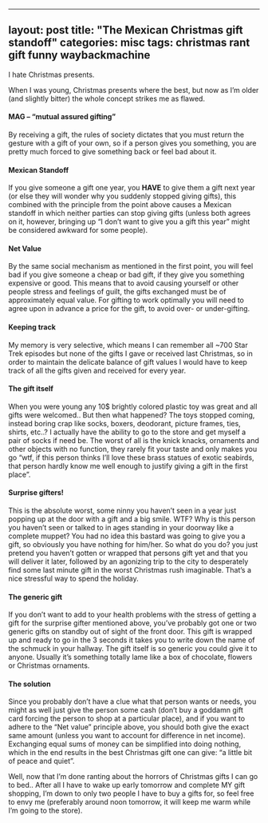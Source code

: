 ---
layout: post
title:  "The Mexican Christmas gift standoff"
categories: misc
tags: christmas rant gift funny waybackmachine
--

I hate Christmas presents.

When I was young, Christmas presents where the best, but now as I’m older (and slightly bitter) the whole concept strikes me as flawed.

#### MAG – “mutual assured gifting”
By receiving a gift, the rules of society dictates that you must return the gesture with a gift of your own, so if a person gives you something, you are pretty much forced to give something back or feel bad about it.

#### Mexican Standoff
If you give someone a gift one year, you **HAVE** to give them a gift next year (or else they will wonder why you suddenly stopped giving gifts), this combined with the  principle from the point above causes a Mexican standoff in which neither parties can stop giving gifts (unless both agrees on it, however, bringing up “I don’t want to give you a gift this year” might be considered awkward for some people).

#### Net Value
By the same social mechanism as mentioned in the first point, you will feel bad if you give someone a cheap or bad gift, if they give you something expensive or good. This means that to avoid causing yourself or other people stress and feelings of guilt, the gifts exchanged must be of approximately equal value. For gifting to work optimally you will need to agree upon in advance a price for the gift, to avoid over- or under-gifting.

#### Keeping track
My memory is very selective, which means I can remember all ~700 Star Trek episodes but none of the gifts I gave or received last Christmas, so in order to maintain the delicate balance of gift values I would have to keep track of all the gifts given and received for every year.

#### The gift itself
When you were young any 10$ brightly colored plastic toy was great and all gifts were welcomed.. But then what happened? The toys stopped coming, instead boring crap like socks, boxers, deodorant, picture frames, ties, shirts, etc..? I actually have the ability to go to the store and get myself a pair of socks if need be. The worst of all is the knick knacks, ornaments and other objects with no function, they rarely fit your taste and only makes you go “wtf, if this person thinks I’ll love these brass statues of exotic seabirds, that person hardly know me well enough to justify giving a gift in the first place”.

#### Surprise gifters!
This is the absolute worst, some ninny you haven’t seen in a year just popping up at the door with a gift and a big smile. WTF? Why is this person you haven’t seen or talked to in ages standing in your doorway like a complete muppet? You had no idea this bastard was going to give you a gift, so obviously you have nothing for him/her. So what do you do? you just pretend you haven’t gotten or wrapped that persons gift yet and that you will deliver it later, followed by an agonizing trip to the city to desperately find some last minute gift in the worst Christmas rush imaginable. That’s a nice stressful way to spend the holiday.

#### The generic gift
If you don’t want to add to your health problems with the stress of getting a gift for the surprise gifter mentioned above, you’ve probably got one or two generic gifts on standby out of sight of the front door. This gift is wrapped up and ready to go in the 3 seconds it takes you to write down the name of the schmuck in your hallway. The gift itself is so generic you could give it to anyone. Usually it’s something totally lame like a box of chocolate, flowers or Christmas ornaments.

#### The solution
Since you probably don’t have a clue what that person wants or needs, you might as well just give the person some cash (don’t buy a goddamn gift card forcing the person to shop at a particular place), and if you want to adhere to the “Net value” principle above, you should both give the exact same amount (unless you want to account for difference in net income). Exchanging equal sums of money can be simplified into doing nothing, which in the end results in the best Christmas gift one can give: “a little bit of peace and quiet”.


Well, now that I’m done ranting about the horrors of Christmas gifts I can go to bed.. After all I have to wake up early tomorrow and complete MY gift shopping, I’m down to only two people I have to buy a gifts for, so feel free to envy me (preferably around noon tomorrow, it will keep me warm while I’m going to the store).

